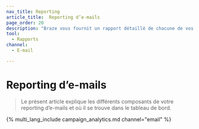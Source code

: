 ```yaml
---
nav_title: Reporting
article_title:  Reporting d’e-mails
page_order: 20
description: "Braze vous fournit un rapport détaillé de chacune de vos campagnes par e-mail. Le présent article explique les différents composants de votre rapport et où il se trouve dans le tableau de bord."
tool:
  - Rapports
channel:
  - E-mail

---
```


# Reporting d’e-mails

> Le présent article explique les différents composants de votre reporting d’e-mails et où il se trouve dans le tableau de bord.

{% multi_lang_include campaign_analytics.md channel="email" %}

